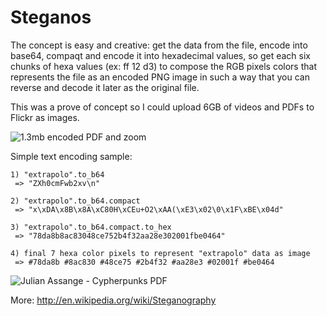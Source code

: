 Steganos
=======

The concept is easy and creative: get the data from the file, encode into base64, compaqt and encode it into hexadecimal values, so get each six chunks of hexa values (ex: ff 12 d3) to compose the RGB pixels colors that represents the file as an encoded PNG image in such a way that you can reverse and decode it later as the original file.

This was a prove of concept so I could upload 6GB of videos and PDFs to Flickr as images.

![1.3mb encoded PDF and zoom](https://raw.github.com/rafapolo/steganos/master/sample.png)

Simple text encoding sample:

```
1) "extrapolo".to_b64
 => "ZXh0cmFwb2xv\n" 
 
2) "extrapolo".to_b64.compact
 => "x\xDA\x8B\x8A\xC80H\xCEu+O2\xAA(\xE3\x02\0\x1F\xBE\x04d" 
 
3) "extrapolo".to_b64.compact.to_hex
 => "78da8b8ac83048ce752b4f32aa28e302001fbe0464" 
 
4) final 7 hexa color pixels to represent "extrapolo" data as image
 => #78da8b #8ac830 #48ce75 #2b4f32 #aa28e3 #02001f #be0464
```

![Julian Assange - Cypherpunks PDF](https://raw.github.com/rafapolo/steganos/master/cypherpunks.pdf.png)

More: http://en.wikipedia.org/wiki/Steganography
